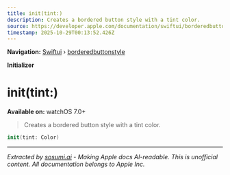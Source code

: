 ```yaml
---
title: init(tint:)
description: Creates a bordered button style with a tint color.
source: https://developer.apple.com/documentation/swiftui/borderedbuttonstyle/init(tint:)
timestamp: 2025-10-29T00:13:52.426Z
---
```


**Navigation:** [Swiftui](/documentation/swiftui) › [borderedbuttonstyle](/documentation/swiftui/borderedbuttonstyle)

**Initializer**

# init(tint:)

**Available on:** watchOS 7.0+

> Creates a bordered button style with a tint color.

```swift
init(tint: Color)
```

---

*Extracted by [sosumi.ai](https://sosumi.ai) - Making Apple docs AI-readable.*
*This is unofficial content. All documentation belongs to Apple Inc.*
